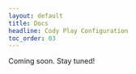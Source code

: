 ```yaml
---
layout: default
title: Docs
headline: Cody Play Configuration
toc_order: 03
---
```


Coming soon. Stay tuned!
